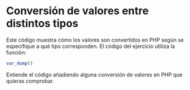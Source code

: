 # Conversión de valores entre distintos tipos
Este código muestra cómo los valores son convertidos en PHP según se especifique a qué tipo corresponden.
El código del ejercicio utiliza la función:
```php
var_dump()
```
Extiende el código añadiendo alguna conversión de valores en PHP que quieras comprobar.
